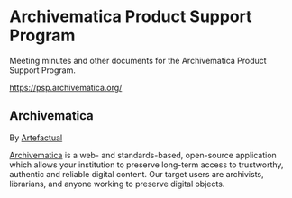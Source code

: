 # Archivematica Product Support Program

Meeting minutes and other documents for the Archivematica Product Support
Program.

https://psp.archivematica.org/

## Archivematica

By [Artefactual](https://www.artefactual.com/)

[Archivematica](https://www.archivematica.org/) is a web- and standards-based,
open-source application which allows your institution to preserve long-term
access to trustworthy, authentic and reliable digital content. Our target users
are archivists, librarians, and anyone working to preserve digital objects.
